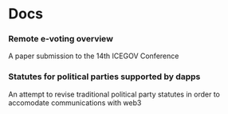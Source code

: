 # Docs

### Remote e-voting overview
A paper submission to the 14th ICEGOV Conference

### Statutes for political parties supported by dapps
An attempt to revise traditional political party statutes in order to accomodate communications with web3
